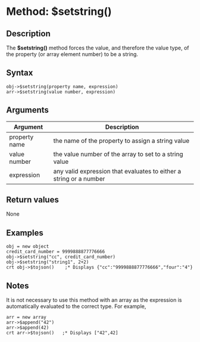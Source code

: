 # Method: $setstring()

## Description

The **$setstring()** method forces the value, and therefore the value type, of the property (or array element number) to be a string.

## Syntax

```nolinenumbers
obj->$setstring(property name, expression)
arr->$setstring(value number, expression)
```

## Arguments

| Argument | Description |
| --- | --- |
| property name | the name of the property to assign a string value |
| value number | the value number of the array to set to a string value |
| expression | any valid expression that evaluates to either a string or a number |

## Return values

None

## Examples

```text
obj = new object
credit_card_number = 9999888877776666
obj->$setstring("cc", credit_card_number)
obj->$setstring("string1", 2+2)
crt obj->$tojson()    ;* Displays {"cc":"9999888877776666","four":"4"}
```

## Notes

It is not necessary to use this method with an array as the expression is automatically evaluated to the correct type. For example,

```text
arr = new array
arr->$append("42")
arr->$append(42)
crt arr->$tojson()   ;* Displays ["42",42]
```

